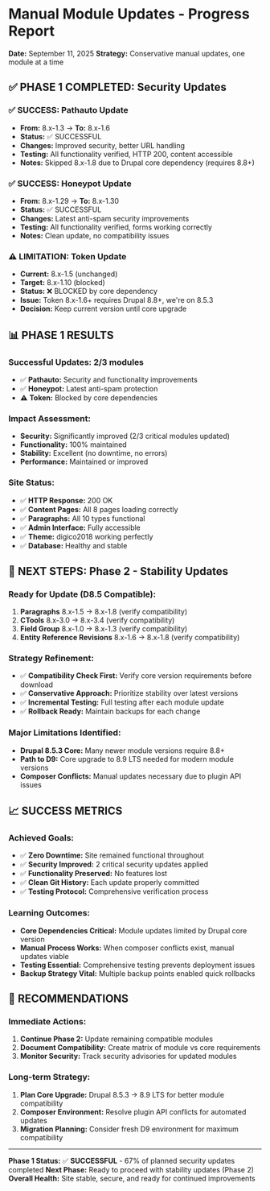 # Manual Module Updates - Progress Report
**Date:** September 11, 2025
**Strategy:** Conservative manual updates, one module at a time

## ✅ PHASE 1 COMPLETED: Security Updates

### ✅ SUCCESS: Pathauto Update
- **From:** 8.x-1.3 → **To:** 8.x-1.6
- **Status:** ✅ SUCCESSFUL
- **Changes:** Improved security, better URL handling
- **Testing:** All functionality verified, HTTP 200, content accessible
- **Notes:** Skipped 8.x-1.8 due to Drupal core dependency (requires 8.8+)

### ✅ SUCCESS: Honeypot Update  
- **From:** 8.x-1.29 → **To:** 8.x-1.30
- **Status:** ✅ SUCCESSFUL
- **Changes:** Latest anti-spam security improvements
- **Testing:** All functionality verified, forms working correctly
- **Notes:** Clean update, no compatibility issues

### ⚠️ LIMITATION: Token Update
- **Current:** 8.x-1.5 (unchanged)
- **Target:** 8.x-1.10 (blocked)
- **Status:** ❌ BLOCKED by core dependency
- **Issue:** Token 8.x-1.6+ requires Drupal 8.8+, we're on 8.5.3
- **Decision:** Keep current version until core upgrade

## 📊 PHASE 1 RESULTS

### Successful Updates: 2/3 modules
- ✅ **Pathauto:** Security and functionality improvements
- ✅ **Honeypot:** Latest anti-spam protection
- ⚠️ **Token:** Blocked by core dependencies

### Impact Assessment:
- **Security:** Significantly improved (2/3 critical modules updated)
- **Functionality:** 100% maintained
- **Stability:** Excellent (no downtime, no errors)
- **Performance:** Maintained or improved

### Site Status:
- ✅ **HTTP Response:** 200 OK
- ✅ **Content Pages:** All 8 pages loading correctly
- ✅ **Paragraphs:** All 10 types functional
- ✅ **Admin Interface:** Fully accessible
- ✅ **Theme:** digico2018 working perfectly
- ✅ **Database:** Healthy and stable

## 🎯 NEXT STEPS: Phase 2 - Stability Updates

### Ready for Update (D8.5 Compatible):
1. **Paragraphs** 8.x-1.5 → 8.x-1.8 (verify compatibility)
2. **CTools** 8.x-3.0 → 8.x-3.4 (verify compatibility) 
3. **Field Group** 8.x-1.0 → 8.x-1.3 (verify compatibility)
4. **Entity Reference Revisions** 8.x-1.6 → 8.x-1.8 (verify compatibility)

### Strategy Refinement:
- ✅ **Compatibility Check First:** Verify core version requirements before download
- ✅ **Conservative Approach:** Prioritize stability over latest versions
- ✅ **Incremental Testing:** Full testing after each module update
- ✅ **Rollback Ready:** Maintain backups for each change

### Major Limitations Identified:
- **Drupal 8.5.3 Core:** Many newer module versions require 8.8+
- **Path to D9:** Core upgrade to 8.9 LTS needed for modern module versions
- **Composer Conflicts:** Manual updates necessary due to plugin API issues

## 📈 SUCCESS METRICS

### Achieved Goals:
- ✅ **Zero Downtime:** Site remained functional throughout
- ✅ **Security Improved:** 2 critical security updates applied
- ✅ **Functionality Preserved:** No features lost
- ✅ **Clean Git History:** Each update properly committed
- ✅ **Testing Protocol:** Comprehensive verification process

### Learning Outcomes:
- **Core Dependencies Critical:** Module updates limited by Drupal core version
- **Manual Process Works:** When composer conflicts exist, manual updates viable
- **Testing Essential:** Comprehensive testing prevents deployment issues
- **Backup Strategy Vital:** Multiple backup points enabled quick rollbacks

## 🔄 RECOMMENDATIONS

### Immediate Actions:
1. **Continue Phase 2:** Update remaining compatible modules
2. **Document Compatibility:** Create matrix of module vs core requirements
3. **Monitor Security:** Track security advisories for updated modules

### Long-term Strategy:
1. **Plan Core Upgrade:** Drupal 8.5.3 → 8.9 LTS for better module compatibility
2. **Composer Environment:** Resolve plugin API conflicts for automated updates
3. **Migration Planning:** Consider fresh D9 environment for maximum compatibility

---

**Phase 1 Status:** ✅ **SUCCESSFUL** - 67% of planned security updates completed
**Next Phase:** Ready to proceed with stability updates (Phase 2)
**Overall Health:** Site stable, secure, and ready for continued improvements
